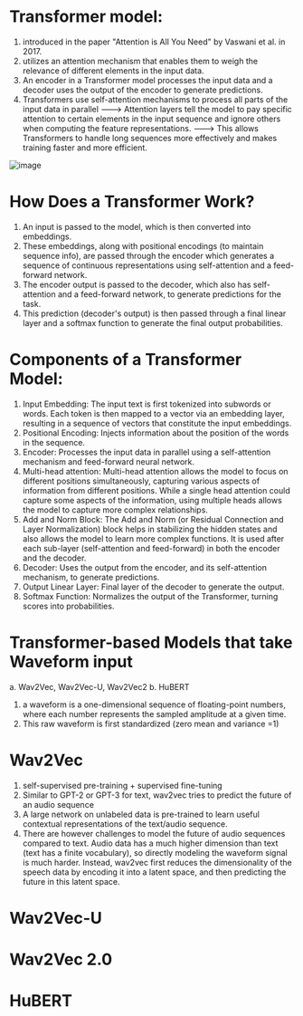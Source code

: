 # Transformer model:
1. introduced in the paper "Attention is All You Need" by Vaswani et al. in 2017. 
2. utilizes an attention mechanism that enables them to weigh the relevance of different elements in the input data.
3. An encoder in a Transformer model processes the input data and a decoder uses the output of the encoder to generate predictions.
4. Transformers use self-attention mechanisms to process all parts of the input data in parallel ---> Attention layers tell the model to pay specific attention to certain elements in the input sequence and ignore others when computing the feature representations. ---> This allows Transformers to handle long sequences more effectively and makes training faster and more efficient.


![image](https://github.com/DrishtiShrrrma/huggingface-audio-course/assets/129742046/5635a40e-3992-4fec-9189-17d94d5c7ab5)


# How Does a Transformer Work?
1. An input is passed to the model, which is then converted into embeddings.
2. These embeddings, along with positional encodings (to maintain sequence info), are passed through the encoder which generates a sequence of continuous representations using self-attention and a feed-forward network.
3. The encoder output is passed to the decoder, which also has self-attention and a feed-forward network, to generate predictions for the task.
4. This prediction (decoder's output) is then passed through a final linear layer and a softmax function to generate the final output probabilities.

# Components of a Transformer Model:
1. Input Embedding: The input text is first tokenized into subwords or words. Each token is then mapped to a vector via an embedding layer, resulting in a sequence of vectors that constitute the input embeddings.
2. Positional Encoding: Injects information about the position of the words in the sequence.
3. Encoder: Processes the input data in parallel using a self-attention mechanism and feed-forward neural network.
4. Multi-head attention: Multi-head attention allows the model to focus on different positions simultaneously, capturing various aspects of information from different positions. While a single head attention could capture some aspects of the information, using multiple heads allows the model to capture more complex relationships.
5. Add and Norm Block: The Add and Norm (or Residual Connection and Layer Normalization) block helps in stabilizing the hidden states and also allows the model to learn more complex functions. It is used after each sub-layer (self-attention and feed-forward) in both the encoder and the decoder.
6. Decoder: Uses the output from the encoder, and its self-attention mechanism, to generate predictions.
7. Output Linear Layer: Final layer of the decoder to generate the output.
8. Softmax Function: Normalizes the output of the Transformer, turning scores into probabilities.

# Transformer-based Models that take Waveform input

a. Wav2Vec, Wav2Vec-U, Wav2Vec2
b. HuBERT

1. a waveform is a one-dimensional sequence of floating-point numbers, where each number represents the sampled amplitude at a given time.
2. This raw waveform is first standardized (zero mean and variance =1)

# Wav2Vec

1. self-supervised pre-training + supervised fine-tuning
2. Similar to GPT-2 or GPT-3 for text, wav2vec tries to predict the future of an audio sequence
3. A large network on unlabeled data is pre-trained to learn useful contextual representations of the text/audio sequence.
4. There are however challenges to model the future of audio sequences compared to text. Audio data has a much higher dimension than text (text has a finite vocabulary), so directly modeling the waveform signal is much harder. Instead, wav2vec first reduces the dimensionality of the speech data by encoding it into a latent space, and then predicting the future in this latent space.


# Wav2Vec-U

# Wav2Vec 2.0

# HuBERT



